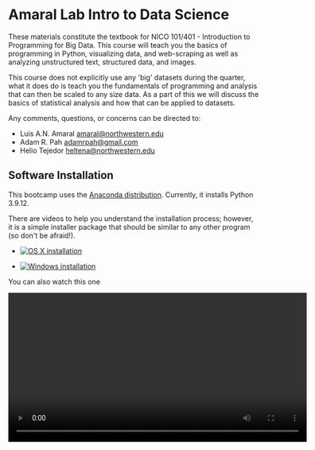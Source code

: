 # Amaral Lab Intro to Data Science
 
These materials constitute the textbook for NICO 101/401 - Introduction to Programming for Big Data.
This course will teach you the basics of programming in Python, visualizing data, and web-scraping 
as well as analyzing unstructured text, structured data, and images. 

This course does not explicitly use any 'big' datasets during the quarter, what it does do is teach
you the fundamentals of programming and analysis that can then be scaled to any size data. As a part
of this we will discuss the basics of statistical analysis and how that can be applied to datasets.

Any comments, questions, or concerns can be directed to:

* Luis A.N. Amaral <amaral@northwestern.edu>
* Adam R. Pah <adamrpah@gmail.com>
* Helio Tejedor <heltena@northwestern.edu>

## Software Installation

This bootcamp uses the [Anaconda distribution](https://www.anaconda.com/products/distribution). Currently, it installs Python 3.9.12.

There are videos to help you understand the installation process; however, it is a simple installer
package that should be similar to any other program (so don't be afraid!).

* [![OS X installation](http://img.youtube.com/vi/UQhOyZXHkxI/0.jpg)](https://www.youtube.com/watch?v=UQhOyZXHkxI "OS X installation")

* [![Windows installation](http://img.youtube.com/vi/w16iUU6IA5E/0.jpg)](https://www.youtube.com/watch?v=w16iUU6IA5E "Windows installation")


You can also watch this one

<video controls src="setting_up_default.mp4" width = 600/>

**You must have Python installed before you can start work through the notebooks.** 

**If you are taking NICO 101/401, you need to have Python installed by the first day of class!**

We also require that you have a relatively modern operating system. 

For Windows, you must be using Windows 7 or later.

For Mac, you must be using OS X 10.9 or later.

## Downloading Course Materials

The course materials can be downloaded from the repository's [github page](http://github.com/amarallab/Amaral_Lab_Intro_to_Data_Science). 
Just download the zip file, unzip it onto your Desktop, and rename the directory `NICO-101`.

## Using the Course Materials

This course will be conducted using [Jupyter Notebook](http://jupyter.org). Jupyter Notebook 
is a 'web-based interactive computational environment', meaning that it allows to write and execute python code in a 
web page from your own computers. Jupyter Notebook is an excellent environment in which learn  
the basics of Python programming and computational data analysis.

Jupyter Notebook is installed by default with the Anaconda Python distribution and can be launched from the Anaconda 
Navigator program. We have an [introductory video](https://youtu.be/Pul4cqoPLbE) that details how to
launch and use Jupyter notebook.

[![Introductory Video](http://img.youtube.com/vi/Pul4cqoPLbE/0.jpg)](https://www.youtube.com/watch?v=Pul4cqoPLbE "Introductory video")


## Acknowledgements

This incarnation of the course builds on [Introduction to Python Programming and Data Science](https://github.com/amarallab/Introduction-to-Python-Programming-and-Data-Science), which will no longer be maintained. *Introduction to Python Programming and Data Science* was been built through the efforts of many that have served as teaching assistants and lecturers in the 
many iterations of the course. We would like to thank (in alphabetical order):

* Alessandro Febretti
* Justin Finkle
* Adam Hockenberry
* H. Ada Lee
* Jeff Lunt
* Joao Moreira
* Jackie Milhans
* Aaron Oppenheimer
* Nick Timkovich
* Max Wasserman
* Peter Winter
* Jia Wu

The new version, build on the work of all of these and on additional contributions by:

* Luiz Alves